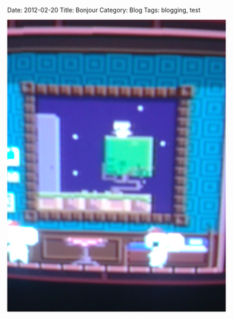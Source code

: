 Date: 2012-02-20
Title: Bonjour
Category: Blog
Tags: blogging, test

![Alt text](./static/images/1.jpg)